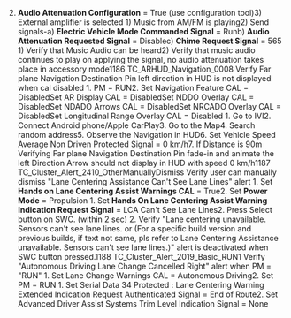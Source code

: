2) **Audio Attenuation Configuration** = True (use configuration tool)3) External amplifier is selected 1) Music from AM/FM is playing2) Send signals-a) **Electric Vehicle Mode Commanded Signal** = Runb) **Audio Attenuation Requested Signal** = Disablec) **Chime Request Signal** = 565 1) Verify that Music Audio can be heard2) Verify that music audio continues to play on applying the signal, no audio attenuation takes place in accessory mode1186 TC_ARHUD_Navigation_0008 Verify Far plane Navigation Destination Pin left direction in HUD is not displayed when cal disabled 1. PM = RUN2. Set Navigation Feature CAL = DisabledSet AR Display CAL = DisabledSet NDDO Overlay CAL = DisabledSet NDADO Arrows CAL = DisabledSet NRCADO Overlay CAL = DisabledSet Longitudinal Range Overlay CAL = Disabled 1. Go to IVI2. Connect Android phone/Apple CarPlay3. Go to the Map4. Search random address5. Observe the Navigation in HUD6. Set Vehicle Speed Average Non Driven Protected Signal = 0 km/h7. If Distance is 90m Verifying Far plane Navigation Destination Pin fade-in and animate the left Direction Arrow should not display in HUD with speed 0 km/h1187 TC_Cluster_Alert_2410_OtherManuallyDismiss Verify user can manually dismiss "Lane Centering Assistance Can't See Lane Lines" alert 1. Set **Hands on Lane Centering Assist Warnings CAL** = True2. Set **Power Mode** = Propulsion 1. Set **Hands On Lane Centering Assist Warning Indication Request Signal** = LCA Can't See Lane Lines2. Press Select button on SWC. (within 2 sec) 2. Verify "Lane centering unavailable. Sensors can't see lane lines. or (For a specific build version and previous builds, if text not same, pls refer to Lane Centering Assistance unavailable. Sensors can't see lane lines.)" alert is deactivated when SWC button pressed.1188 TC_Cluster_Alert_2019_Basic_RUN1 Verify "Autonomous Driving Lane Change Cancelled Right" alert when PM = "RUN" 1. Set Lane Change Warnings CAL = Autonomous Driving2. Set PM = RUN 1. Set Serial Data 34 Protected : Lane Centering Warning Extended Indication Request Authenticated Signal = End of Route2. Set Advanced Driver Assist Systems Trim Level Indication Signal = None